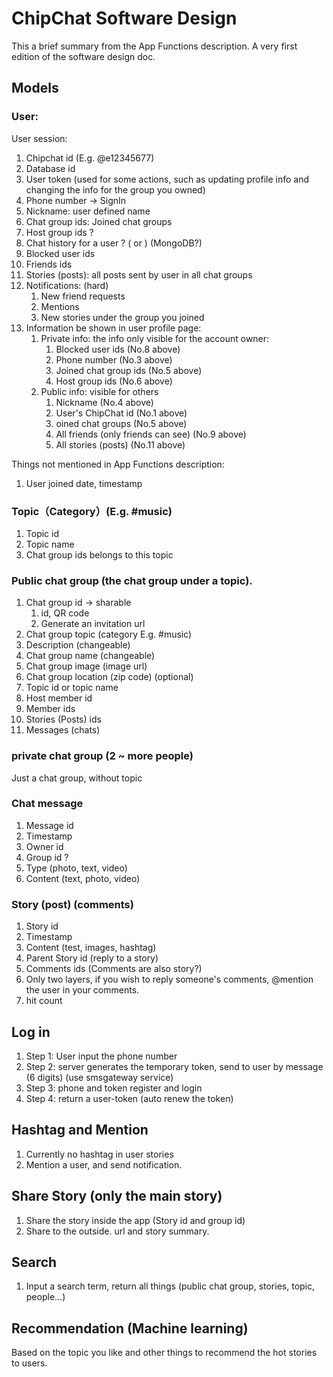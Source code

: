 # ChipChat Software Design
This a brief summary from the App Functions description. A very first edition of the software design doc.
## Models
### User:
User session:
1. Chipchat id (E.g. @e12345677)
2. Database id
3. User token (used for some actions, such as updating profile info and changing the info for the group you owned)
4. Phone number -> SignIn
5. Nickname: user defined name
6. Chat group ids: Joined chat groups
7. Host group ids ? 
8. Chat history for a user ? (<message contains user id> or <user contains message id>) (MongoDB?)
9. Blocked user ids
10. Friends ids
11. Stories (posts): all posts sent by user in all chat groups
12. Notifications: (hard)
    1. New friend requests
    2. Mentions
    3. New stories under the group you joined
13. Information be shown in user profile page:
    1. Private info: the info only visible for the account owner:
        1. Blocked user ids (No.8 above)
        2. Phone number (No.3 above)
        3. Joined chat group ids (No.5 above)
        4. Host group ids (No.6 above)
    2. Public info: visible for others
        1. Nickname (No.4 above)
        2. User's ChipChat id (No.1 above)
        3. oined chat groups (No.5 above)
        4. All friends (only friends can see) (No.9 above)
        5. All stories (posts) (No.11 above)
        
Things not mentioned in App Functions description:
1. User joined date, timestamp


### Topic（Category）(E.g. #music)
1. Topic id
2. Topic name
3. Chat group ids belongs to this topic
 
### Public chat group (the chat group under a topic).
1. Chat group id -> sharable
    1. id, QR code
    2. Generate an invitation url
2. Chat group topic (category E.g. #music)
3. Description (changeable)
4. Chat group name (changeable)
5. Chat group image (image url)
6. Chat group location (zip code) (optional)
7. Topic id or topic name
8. Host member id
9. Member ids
10. Stories (Posts) ids
11. Messages (chats)

### private chat group (2 ~ more people)
Just a chat group, without topic

### Chat message                  
1. Message id
2. Timestamp
3. Owner id
4. Group id ?
5. Type (photo, text, video)
6. Content (text, photo, video)
 
### Story (post) (comments)
1. Story id
2. Timestamp
3. Content (test, images, hashtag<later>)
4. Parent Story id (reply to a story)
5. Comments ids (Comments are also story?)
6. Only two layers, if you wish to reply someone's comments, @mention the user in your comments.
7. hit count

## Log in
1. Step 1: User input the phone number
2. Step 2: server generates the temporary token, send to user by message (6 digits) (use smsgateway service)
3. Step 3: phone and token register and login
4. Step 4: return a user-token (auto renew the token)


## Hashtag and Mention
1. Currently no hashtag in user stories
2. Mention a user, and send notification.

## Share Story (only the main story)
1. Share the story inside the app (Story id and group id)
2. Share to the outside. url and story summary.


## Search
1. Input a search term, return all things (public chat group, stories, topic, people...)

## Recommendation (Machine learning)
Based on the topic you like and other things to recommend the hot stories to users.









